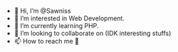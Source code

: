 - 👋 Hi, I’m @Sawniss
- 👀 I’m interested in Web Development.
- 🌱 I’m currently learning PHP.
- 💞️ I’m looking to collaborate on (IDK interesting stuffs)
- 📫 How to reach me 📣

<!---
Sawniss/Sawniss is a ✨ special ✨ repository because its `README.md` (this file) appears on your GitHub profile.
You can click the Preview link to take a look at your changes.
--->
